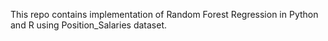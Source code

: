 This repo contains implementation of Random Forest Regression in Python and R using Position_Salaries dataset.
